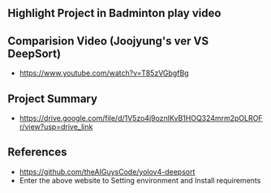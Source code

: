 ## Highlight Project in Badminton play video

## Comparision Video (Joojyung's ver  VS  DeepSort)
- https://www.youtube.com/watch?v=T85zVGbgfBg

## Project Summary
- https://drive.google.com/file/d/1V5zo4j9oznIKvB1HOQ324mrm2pOLROFr/view?usp=drive_link

## References
- https://github.com/theAIGuysCode/yolov4-deepsort
- Enter the above website to Setting environment and Install requirements

